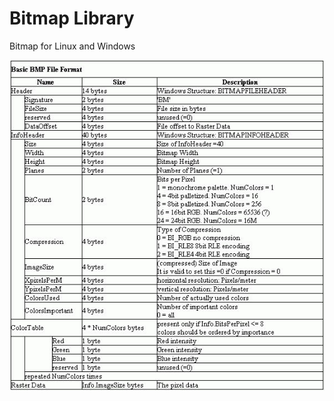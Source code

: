 # Bitmap Library 

Bitmap for Linux and Windows


<img src="Linux/bmp.jpg" alt="Bitmap File Format">
